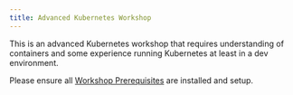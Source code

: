 ```yaml
---
title: Advanced Kubernetes Workshop
---
```

This is an advanced Kubernetes workshop that requires understanding of containers and some experience running Kubernetes at least in a dev environment.

Please ensure all [Workshop Prerequisites](https://github.com/shahadarsh/docker-k8s-workshop/blob/master/prerequisites.md) are
installed and setup.